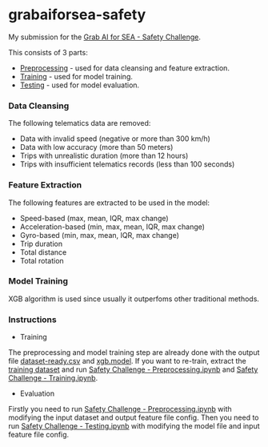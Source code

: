 # grabaiforsea-safety
My submission for the [Grab AI for SEA - Safety Challenge](https://www.aiforsea.com/safety).

This consists of 3 parts:
- [Preprocessing](Safety_Challenge_-_Preprocessing.ipynb) - used for data cleansing and feature extraction.
- [Training](Safety_Challenge_-_Training.ipynb) - used for model training.
- [Testing](Safety_Challenge_-_Testing.ipynb) - used for model evaluation.

### Data Cleansing

The following telematics data are removed:
- Data with invalid speed (negative or more than 300 km/h)
- Data with low accuracy (more than 50 meters)
- Trips with unrealistic duration (more than 12 hours)
- Trips with insufficient telematics records (less than 100 seconds)

### Feature Extraction

The following features are extracted to be used in the model:
- Speed-based (max, mean, IQR, max change)
- Acceleration-based (min, max, mean, IQR, max change)
- Gyro-based (min, max, mean, IQR, max change)
- Trip duration
- Total distance
- Total rotation

### Model Training

XGB algorithm is used since usually it outperfoms other traditional methods.

### Instructions

- Training

The preprocessing and model training step are already done with the output file [dataset-ready.csv](dataset-ready.csv) and [xgb.model](xgb.model). If you want to re-train, extract the [training dataset](https://s3-ap-southeast-1.amazonaws.com/grab-aiforsea-dataset/safety.zip) and run [Safety Challenge - Preprocessing.ipynb](Safety_Challenge_-_Preprocessing.ipynb) and [Safety Challenge - Training.ipynb](Safety_Challenge_-_Training.ipynb).

- Evaluation

Firstly you need to run [Safety Challenge - Preprocessing.ipynb](Safety_Challenge_-_Preprocessing.ipynb) with modifying the input dataset and output feature file config. Then you need to run [Safety Challenge - Testing.ipynb](Safety_Challenge_-_Testing.ipynb) with modifying the model file and input feature file config.
